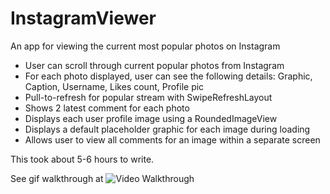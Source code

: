 # InstagramViewer

An app for viewing the current most popular photos on Instagram
 
- User can scroll through current popular photos from Instagram
- For each photo displayed, user can see the following details:
Graphic, Caption, Username, Likes count, Profile pic
- Pull-to-refresh for popular stream with SwipeRefreshLayout
- Shows 2 latest comment for each photo
- Displays each user profile image using a RoundedImageView
- Displays a default placeholder graphic for each image during loading
- Allows user to view all comments for an image within a separate screen


This took about 5-6 hours to write. 

See gif walkthrough at ![Video Walkthrough](https://s3.amazonaws.com/uploads.hipchat.com/20599/752135/zAjxTQu8w5uVi44/instagram_demo.gif)
